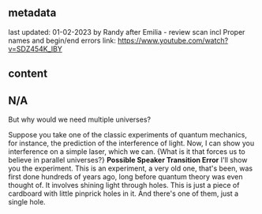 ## metadata
last updated: 01-02-2023 by Randy after Emilia - review scan incl Proper names and begin/end errors
link: https://www.youtube.com/watch?v=SDZ454K_lBY

## content

N/A
---
But why would we need multiple universes?

Suppose you take one of the classic experiments of quantum mechanics, for instance, the prediction of the interference of light. Now, I can show you interference on a simple laser, which we can. {What is it that forces us to believe in parallel universes?} **Possible Speaker Transition Error** I'll show you the experiment. This is an experiment, a very old one, that's been, was first done hundreds of years ago, long before quantum theory was even thought of. It involves shining light through holes. This is just a piece of cardboard with little pinprick holes in it. And there's one of them, just a single hole.